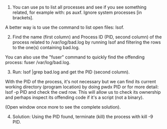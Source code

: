 1. You can use ps to list all processes and see if you see something related, for example with: ps auxf. Ignore system processes [in brackets].

A better way is to use the command to list open files: lsof.

2. Find the name (first column) and Process ID (PID, second column) of the process related to /var/log/bad.log by running lsof and filtering the rows to the one(s) containing bad.log.

You can also use the "fuser" command to quickly find the offending process: fuser /var/log/bad.log.

3. Run: lsof |grep bad.log and get the PID (second column).

With the PID of the process, it's not necessary but we can find its current working directory (program location) by doing pwdx PID or for more detail: lsof -p PID and check the cwd row. This will allow us to check its ownership and perhaps inspect its offending code if it's a script (not a binary).

(Open window once more to see the complete solution).

4. Solution: Using the PID found, terminate (kill) the process with kill -9 PID.
